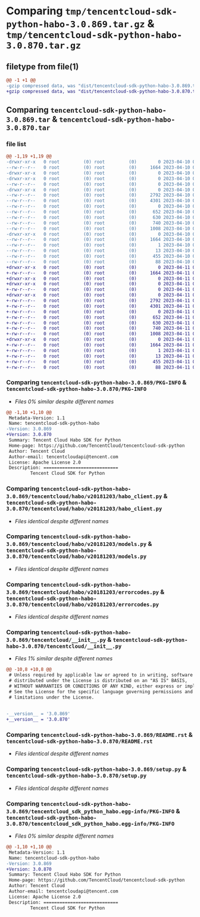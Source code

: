 # Comparing `tmp/tencentcloud-sdk-python-habo-3.0.869.tar.gz` & `tmp/tencentcloud-sdk-python-habo-3.0.870.tar.gz`

## filetype from file(1)

```diff
@@ -1 +1 @@
-gzip compressed data, was "dist/tencentcloud-sdk-python-habo-3.0.869.tar", last modified: Mon Apr 10 03:06:35 2023, max compression
+gzip compressed data, was "dist/tencentcloud-sdk-python-habo-3.0.870.tar", last modified: Tue Apr 11 03:39:54 2023, max compression
```

## Comparing `tencentcloud-sdk-python-habo-3.0.869.tar` & `tencentcloud-sdk-python-habo-3.0.870.tar`

### file list

```diff
@@ -1,19 +1,19 @@
-drwxr-xr-x   0 root         (0) root         (0)        0 2023-04-10 03:06:35.000000 tencentcloud-sdk-python-habo-3.0.869/
--rw-r--r--   0 root         (0) root         (0)     1664 2023-04-10 03:06:35.000000 tencentcloud-sdk-python-habo-3.0.869/PKG-INFO
-drwxr-xr-x   0 root         (0) root         (0)        0 2023-04-10 03:06:35.000000 tencentcloud-sdk-python-habo-3.0.869/tencentcloud/
-drwxr-xr-x   0 root         (0) root         (0)        0 2023-04-10 03:06:35.000000 tencentcloud-sdk-python-habo-3.0.869/tencentcloud/habo/
--rw-r--r--   0 root         (0) root         (0)        0 2023-04-10 03:06:35.000000 tencentcloud-sdk-python-habo-3.0.869/tencentcloud/habo/__init__.py
-drwxr-xr-x   0 root         (0) root         (0)        0 2023-04-10 03:06:35.000000 tencentcloud-sdk-python-habo-3.0.869/tencentcloud/habo/v20181203/
--rw-r--r--   0 root         (0) root         (0)     2792 2023-04-10 03:06:35.000000 tencentcloud-sdk-python-habo-3.0.869/tencentcloud/habo/v20181203/habo_client.py
--rw-r--r--   0 root         (0) root         (0)     4301 2023-04-10 03:06:35.000000 tencentcloud-sdk-python-habo-3.0.869/tencentcloud/habo/v20181203/models.py
--rw-r--r--   0 root         (0) root         (0)        0 2023-04-10 03:06:35.000000 tencentcloud-sdk-python-habo-3.0.869/tencentcloud/habo/v20181203/__init__.py
--rw-r--r--   0 root         (0) root         (0)      652 2023-04-10 03:06:35.000000 tencentcloud-sdk-python-habo-3.0.869/tencentcloud/habo/v20181203/errorcodes.py
--rw-r--r--   0 root         (0) root         (0)      630 2023-04-10 03:06:35.000000 tencentcloud-sdk-python-habo-3.0.869/tencentcloud/__init__.py
--rw-r--r--   0 root         (0) root         (0)      740 2023-04-10 03:06:35.000000 tencentcloud-sdk-python-habo-3.0.869/README.rst
--rw-r--r--   0 root         (0) root         (0)     1008 2023-04-10 03:06:35.000000 tencentcloud-sdk-python-habo-3.0.869/setup.py
-drwxr-xr-x   0 root         (0) root         (0)        0 2023-04-10 03:06:35.000000 tencentcloud-sdk-python-habo-3.0.869/tencentcloud_sdk_python_habo.egg-info/
--rw-r--r--   0 root         (0) root         (0)     1664 2023-04-10 03:06:35.000000 tencentcloud-sdk-python-habo-3.0.869/tencentcloud_sdk_python_habo.egg-info/PKG-INFO
--rw-r--r--   0 root         (0) root         (0)        1 2023-04-10 03:06:35.000000 tencentcloud-sdk-python-habo-3.0.869/tencentcloud_sdk_python_habo.egg-info/dependency_links.txt
--rw-r--r--   0 root         (0) root         (0)       13 2023-04-10 03:06:35.000000 tencentcloud-sdk-python-habo-3.0.869/tencentcloud_sdk_python_habo.egg-info/top_level.txt
--rw-r--r--   0 root         (0) root         (0)      455 2023-04-10 03:06:35.000000 tencentcloud-sdk-python-habo-3.0.869/tencentcloud_sdk_python_habo.egg-info/SOURCES.txt
--rw-r--r--   0 root         (0) root         (0)       88 2023-04-10 03:06:35.000000 tencentcloud-sdk-python-habo-3.0.869/setup.cfg
+drwxr-xr-x   0 root         (0) root         (0)        0 2023-04-11 03:39:54.000000 tencentcloud-sdk-python-habo-3.0.870/
+-rw-r--r--   0 root         (0) root         (0)     1664 2023-04-11 03:39:54.000000 tencentcloud-sdk-python-habo-3.0.870/PKG-INFO
+drwxr-xr-x   0 root         (0) root         (0)        0 2023-04-11 03:39:54.000000 tencentcloud-sdk-python-habo-3.0.870/tencentcloud/
+drwxr-xr-x   0 root         (0) root         (0)        0 2023-04-11 03:39:54.000000 tencentcloud-sdk-python-habo-3.0.870/tencentcloud/habo/
+-rw-r--r--   0 root         (0) root         (0)        0 2023-04-11 03:39:54.000000 tencentcloud-sdk-python-habo-3.0.870/tencentcloud/habo/__init__.py
+drwxr-xr-x   0 root         (0) root         (0)        0 2023-04-11 03:39:54.000000 tencentcloud-sdk-python-habo-3.0.870/tencentcloud/habo/v20181203/
+-rw-r--r--   0 root         (0) root         (0)     2792 2023-04-11 03:39:54.000000 tencentcloud-sdk-python-habo-3.0.870/tencentcloud/habo/v20181203/habo_client.py
+-rw-r--r--   0 root         (0) root         (0)     4301 2023-04-11 03:39:54.000000 tencentcloud-sdk-python-habo-3.0.870/tencentcloud/habo/v20181203/models.py
+-rw-r--r--   0 root         (0) root         (0)        0 2023-04-11 03:39:54.000000 tencentcloud-sdk-python-habo-3.0.870/tencentcloud/habo/v20181203/__init__.py
+-rw-r--r--   0 root         (0) root         (0)      652 2023-04-11 03:39:54.000000 tencentcloud-sdk-python-habo-3.0.870/tencentcloud/habo/v20181203/errorcodes.py
+-rw-r--r--   0 root         (0) root         (0)      630 2023-04-11 03:39:54.000000 tencentcloud-sdk-python-habo-3.0.870/tencentcloud/__init__.py
+-rw-r--r--   0 root         (0) root         (0)      740 2023-04-11 03:39:54.000000 tencentcloud-sdk-python-habo-3.0.870/README.rst
+-rw-r--r--   0 root         (0) root         (0)     1008 2023-04-11 03:39:54.000000 tencentcloud-sdk-python-habo-3.0.870/setup.py
+drwxr-xr-x   0 root         (0) root         (0)        0 2023-04-11 03:39:54.000000 tencentcloud-sdk-python-habo-3.0.870/tencentcloud_sdk_python_habo.egg-info/
+-rw-r--r--   0 root         (0) root         (0)     1664 2023-04-11 03:39:54.000000 tencentcloud-sdk-python-habo-3.0.870/tencentcloud_sdk_python_habo.egg-info/PKG-INFO
+-rw-r--r--   0 root         (0) root         (0)        1 2023-04-11 03:39:54.000000 tencentcloud-sdk-python-habo-3.0.870/tencentcloud_sdk_python_habo.egg-info/dependency_links.txt
+-rw-r--r--   0 root         (0) root         (0)       13 2023-04-11 03:39:54.000000 tencentcloud-sdk-python-habo-3.0.870/tencentcloud_sdk_python_habo.egg-info/top_level.txt
+-rw-r--r--   0 root         (0) root         (0)      455 2023-04-11 03:39:54.000000 tencentcloud-sdk-python-habo-3.0.870/tencentcloud_sdk_python_habo.egg-info/SOURCES.txt
+-rw-r--r--   0 root         (0) root         (0)       88 2023-04-11 03:39:54.000000 tencentcloud-sdk-python-habo-3.0.870/setup.cfg
```

### Comparing `tencentcloud-sdk-python-habo-3.0.869/PKG-INFO` & `tencentcloud-sdk-python-habo-3.0.870/PKG-INFO`

 * *Files 0% similar despite different names*

```diff
@@ -1,10 +1,10 @@
 Metadata-Version: 1.1
 Name: tencentcloud-sdk-python-habo
-Version: 3.0.869
+Version: 3.0.870
 Summary: Tencent Cloud Habo SDK for Python
 Home-page: https://github.com/TencentCloud/tencentcloud-sdk-python
 Author: Tencent Cloud
 Author-email: tencentcloudapi@tencent.com
 License: Apache License 2.0
 Description: ============================
         Tencent Cloud SDK for Python
```

### Comparing `tencentcloud-sdk-python-habo-3.0.869/tencentcloud/habo/v20181203/habo_client.py` & `tencentcloud-sdk-python-habo-3.0.870/tencentcloud/habo/v20181203/habo_client.py`

 * *Files identical despite different names*

### Comparing `tencentcloud-sdk-python-habo-3.0.869/tencentcloud/habo/v20181203/models.py` & `tencentcloud-sdk-python-habo-3.0.870/tencentcloud/habo/v20181203/models.py`

 * *Files identical despite different names*

### Comparing `tencentcloud-sdk-python-habo-3.0.869/tencentcloud/habo/v20181203/errorcodes.py` & `tencentcloud-sdk-python-habo-3.0.870/tencentcloud/habo/v20181203/errorcodes.py`

 * *Files identical despite different names*

### Comparing `tencentcloud-sdk-python-habo-3.0.869/tencentcloud/__init__.py` & `tencentcloud-sdk-python-habo-3.0.870/tencentcloud/__init__.py`

 * *Files 1% similar despite different names*

```diff
@@ -10,8 +10,8 @@
 # Unless required by applicable law or agreed to in writing, software
 # distributed under the License is distributed on an "AS IS" BASIS,
 # WITHOUT WARRANTIES OR CONDITIONS OF ANY KIND, either express or implied.
 # See the License for the specific language governing permissions and
 # limitations under the License.
 
 
-__version__ = '3.0.869'
+__version__ = '3.0.870'
```

### Comparing `tencentcloud-sdk-python-habo-3.0.869/README.rst` & `tencentcloud-sdk-python-habo-3.0.870/README.rst`

 * *Files identical despite different names*

### Comparing `tencentcloud-sdk-python-habo-3.0.869/setup.py` & `tencentcloud-sdk-python-habo-3.0.870/setup.py`

 * *Files identical despite different names*

### Comparing `tencentcloud-sdk-python-habo-3.0.869/tencentcloud_sdk_python_habo.egg-info/PKG-INFO` & `tencentcloud-sdk-python-habo-3.0.870/tencentcloud_sdk_python_habo.egg-info/PKG-INFO`

 * *Files 0% similar despite different names*

```diff
@@ -1,10 +1,10 @@
 Metadata-Version: 1.1
 Name: tencentcloud-sdk-python-habo
-Version: 3.0.869
+Version: 3.0.870
 Summary: Tencent Cloud Habo SDK for Python
 Home-page: https://github.com/TencentCloud/tencentcloud-sdk-python
 Author: Tencent Cloud
 Author-email: tencentcloudapi@tencent.com
 License: Apache License 2.0
 Description: ============================
         Tencent Cloud SDK for Python
```

